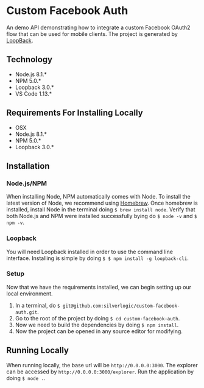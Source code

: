 # Custom Facebook Auth

An demo API demonstrating how to integrate a custom Facebook OAuth2 flow that can be used for mobile clients.
The project is generated by [LoopBack](http://loopback.io).

## Technology

* Node.js 8.1.*
* NPM 5.0.*
* Loopback 3.0.*
* VS Code 1.13.*

## Requirements For Installing Locally

* OSX
* Node.js 8.1.*
* NPM 5.0.*
* Loopback 3.0.*

## Installation

### Node.js/NPM
When installing Node, NPM automatically comes with Node. To install the latest version of Node, we recommend using [Homebrew](https://brew.sh/). Once homebrew is installed, install Node in the terminal doing `$ brew install node`. Verify that both Node.js and NPM were installed successfully bying do `$ node -v` and `$ npm -v`.

### Loopback
You will need Loopback installed in order to use the command line interface. Installing is simple by doing `$ $ npm install -g loopback-cli`.

### Setup
Now that we have the requirements installed, we can begin setting up our local environment. 

1. In a terminal, do `$ git@github.com:silverlogic/custom-facebook-auth.git`.
1. Go to the root of the project by doing `$ cd custom-facebook-auth`.
1. Now we need to build the dependencies by doing `$ npm install`.
1. Now the project can be opened in any source editor for modifying.

## Running Locally
When running locally, the base url will be `http://0.0.0.0:3000`. The explorer can be accessed by `http://0.0.0.0:3000/explorer`. Run the application by doing `$ node .`.
